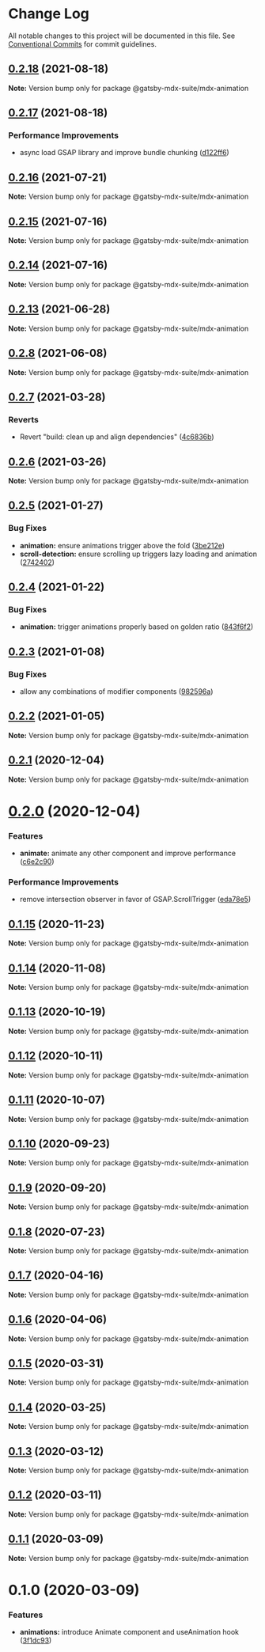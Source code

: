 # Change Log

All notable changes to this project will be documented in this file.
See [Conventional Commits](https://conventionalcommits.org) for commit guidelines.

## [0.2.18](https://github.com/axe312ger/gatsby-mdx-suite/compare/@gatsby-mdx-suite/mdx-animation@0.2.17...@gatsby-mdx-suite/mdx-animation@0.2.18) (2021-08-18)

**Note:** Version bump only for package @gatsby-mdx-suite/mdx-animation





## [0.2.17](https://github.com/axe312ger/gatsby-mdx-suite/compare/@gatsby-mdx-suite/mdx-animation@0.2.16...@gatsby-mdx-suite/mdx-animation@0.2.17) (2021-08-18)


### Performance Improvements

* async load GSAP library and improve bundle chunking ([d122ff6](https://github.com/axe312ger/gatsby-mdx-suite/commit/d122ff61d5363354fb482f820848c1204c13ddb2))





## [0.2.16](https://github.com/axe312ger/gatsby-mdx-suite/compare/@gatsby-mdx-suite/mdx-animation@0.2.15...@gatsby-mdx-suite/mdx-animation@0.2.16) (2021-07-21)

**Note:** Version bump only for package @gatsby-mdx-suite/mdx-animation





## [0.2.15](https://github.com/axe312ger/gatsby-mdx-suite/compare/@gatsby-mdx-suite/mdx-animation@0.2.14...@gatsby-mdx-suite/mdx-animation@0.2.15) (2021-07-16)

**Note:** Version bump only for package @gatsby-mdx-suite/mdx-animation





## [0.2.14](https://github.com/axe312ger/gatsby-mdx-suite/compare/@gatsby-mdx-suite/mdx-animation@0.2.13...@gatsby-mdx-suite/mdx-animation@0.2.14) (2021-07-16)

**Note:** Version bump only for package @gatsby-mdx-suite/mdx-animation





## [0.2.13](https://github.com/axe312ger/gatsby-mdx-suite/compare/@gatsby-mdx-suite/mdx-animation@0.2.12...@gatsby-mdx-suite/mdx-animation@0.2.13) (2021-06-28)

**Note:** Version bump only for package @gatsby-mdx-suite/mdx-animation





## [0.2.8](https://github.com/axe312ger/gatsby-mdx-suite/compare/@gatsby-mdx-suite/mdx-animation@0.2.7...@gatsby-mdx-suite/mdx-animation@0.2.8) (2021-06-08)

**Note:** Version bump only for package @gatsby-mdx-suite/mdx-animation





## [0.2.7](https://github.com/axe312ger/gatsby-mdx-suite/compare/@gatsby-mdx-suite/mdx-animation@0.2.6...@gatsby-mdx-suite/mdx-animation@0.2.7) (2021-03-28)


### Reverts

* Revert "build: clean up and align dependencies" ([4c6836b](https://github.com/axe312ger/gatsby-mdx-suite/commit/4c6836b3b3acb1cde4498b5608e2c179676d91c0))





## [0.2.6](https://github.com/axe312ger/gatsby-mdx-suite/compare/@gatsby-mdx-suite/mdx-animation@0.2.5...@gatsby-mdx-suite/mdx-animation@0.2.6) (2021-03-26)

**Note:** Version bump only for package @gatsby-mdx-suite/mdx-animation





## [0.2.5](https://github.com/axe312ger/gatsby-mdx-suite/compare/@gatsby-mdx-suite/mdx-animation@0.2.4...@gatsby-mdx-suite/mdx-animation@0.2.5) (2021-01-27)


### Bug Fixes

* **animation:** ensure animations trigger above the fold ([3be212e](https://github.com/axe312ger/gatsby-mdx-suite/commit/3be212ed9a5e8aa420ce87756ae1d397c387a469))
* **scroll-detection:** ensure scrolling up triggers lazy loading and animation ([2742402](https://github.com/axe312ger/gatsby-mdx-suite/commit/27424028b96fd691b4dcd644a461797e3f272a97))





## [0.2.4](https://github.com/axe312ger/gatsby-mdx-suite/compare/@gatsby-mdx-suite/mdx-animation@0.2.3...@gatsby-mdx-suite/mdx-animation@0.2.4) (2021-01-22)


### Bug Fixes

* **animation:** trigger animations properly based on golden ratio ([843f6f2](https://github.com/axe312ger/gatsby-mdx-suite/commit/843f6f24e41b53ba9f80c8632406ce8e8916a3dc))





## [0.2.3](https://github.com/axe312ger/gatsby-mdx-suite/compare/@gatsby-mdx-suite/mdx-animation@0.2.2...@gatsby-mdx-suite/mdx-animation@0.2.3) (2021-01-08)


### Bug Fixes

* allow any combinations of modifier components ([982596a](https://github.com/axe312ger/gatsby-mdx-suite/commit/982596aeee2435efac2cb4ab069cc4a286341773))





## [0.2.2](https://github.com/axe312ger/gatsby-mdx-suite/compare/@gatsby-mdx-suite/mdx-animation@0.2.1...@gatsby-mdx-suite/mdx-animation@0.2.2) (2021-01-05)

**Note:** Version bump only for package @gatsby-mdx-suite/mdx-animation





## [0.2.1](https://github.com/axe312ger/gatsby-mdx-suite/compare/@gatsby-mdx-suite/mdx-animation@0.2.0...@gatsby-mdx-suite/mdx-animation@0.2.1) (2020-12-04)

**Note:** Version bump only for package @gatsby-mdx-suite/mdx-animation





# [0.2.0](https://github.com/axe312ger/gatsby-mdx-suite/compare/@gatsby-mdx-suite/mdx-animation@0.1.15...@gatsby-mdx-suite/mdx-animation@0.2.0) (2020-12-04)


### Features

* **animate:** animate any other component and improve performance ([c6e2c90](https://github.com/axe312ger/gatsby-mdx-suite/commit/c6e2c90bb13d29ff5e8b444f7f6d5b36800ab994))


### Performance Improvements

* remove intersection observer in favor of GSAP.ScrollTrigger ([eda78e5](https://github.com/axe312ger/gatsby-mdx-suite/commit/eda78e503285714a1d8c0a7a735d2e452feb54b5))





## [0.1.15](https://github.com/axe312ger/gatsby-mdx-suite/compare/@gatsby-mdx-suite/mdx-animation@0.1.14...@gatsby-mdx-suite/mdx-animation@0.1.15) (2020-11-23)

**Note:** Version bump only for package @gatsby-mdx-suite/mdx-animation





## [0.1.14](https://github.com/axe312ger/gatsby-mdx-suite/compare/@gatsby-mdx-suite/mdx-animation@0.1.13...@gatsby-mdx-suite/mdx-animation@0.1.14) (2020-11-08)

**Note:** Version bump only for package @gatsby-mdx-suite/mdx-animation





## [0.1.13](https://github.com/axe312ger/gatsby-mdx-suite/compare/@gatsby-mdx-suite/mdx-animation@0.1.12...@gatsby-mdx-suite/mdx-animation@0.1.13) (2020-10-19)

**Note:** Version bump only for package @gatsby-mdx-suite/mdx-animation





## [0.1.12](https://github.com/axe312ger/gatsby-mdx-suite/compare/@gatsby-mdx-suite/mdx-animation@0.1.11...@gatsby-mdx-suite/mdx-animation@0.1.12) (2020-10-11)

**Note:** Version bump only for package @gatsby-mdx-suite/mdx-animation





## [0.1.11](https://github.com/axe312ger/gatsby-mdx-suite/compare/@gatsby-mdx-suite/mdx-animation@0.1.10...@gatsby-mdx-suite/mdx-animation@0.1.11) (2020-10-07)

**Note:** Version bump only for package @gatsby-mdx-suite/mdx-animation





## [0.1.10](https://github.com/axe312ger/gatsby-mdx-suite/compare/@gatsby-mdx-suite/mdx-animation@0.1.9...@gatsby-mdx-suite/mdx-animation@0.1.10) (2020-09-23)

**Note:** Version bump only for package @gatsby-mdx-suite/mdx-animation





## [0.1.9](https://github.com/axe312ger/gatsby-mdx-suite/compare/@gatsby-mdx-suite/mdx-animation@0.1.8...@gatsby-mdx-suite/mdx-animation@0.1.9) (2020-09-20)

**Note:** Version bump only for package @gatsby-mdx-suite/mdx-animation





## [0.1.8](https://github.com/axe312ger/gatsby-mdx-suite/compare/@gatsby-mdx-suite/mdx-animation@0.1.7...@gatsby-mdx-suite/mdx-animation@0.1.8) (2020-07-23)

**Note:** Version bump only for package @gatsby-mdx-suite/mdx-animation





## [0.1.7](https://github.com/axe312ger/gatsby-suite-mdx/compare/@gatsby-mdx-suite/mdx-animation@0.1.6...@gatsby-mdx-suite/mdx-animation@0.1.7) (2020-04-16)

**Note:** Version bump only for package @gatsby-mdx-suite/mdx-animation





## [0.1.6](https://github.com/axe312ger/gatsby-suite-mdx/compare/@gatsby-mdx-suite/mdx-animation@0.1.5...@gatsby-mdx-suite/mdx-animation@0.1.6) (2020-04-06)

**Note:** Version bump only for package @gatsby-mdx-suite/mdx-animation





## [0.1.5](https://github.com/axe312ger/gatsby-suite-mdx/compare/@gatsby-mdx-suite/mdx-animation@0.1.4...@gatsby-mdx-suite/mdx-animation@0.1.5) (2020-03-31)

**Note:** Version bump only for package @gatsby-mdx-suite/mdx-animation





## [0.1.4](https://github.com/axe312ger/gatsby-suite-mdx/compare/@gatsby-mdx-suite/mdx-animation@0.1.3...@gatsby-mdx-suite/mdx-animation@0.1.4) (2020-03-25)

**Note:** Version bump only for package @gatsby-mdx-suite/mdx-animation





## [0.1.3](https://github.com/axe312ger/gatsby-suite-mdx/compare/@gatsby-mdx-suite/mdx-animation@0.1.2...@gatsby-mdx-suite/mdx-animation@0.1.3) (2020-03-12)

**Note:** Version bump only for package @gatsby-mdx-suite/mdx-animation





## [0.1.2](https://github.com/axe312ger/gatsby-suite-mdx/compare/@gatsby-mdx-suite/mdx-animation@0.1.1...@gatsby-mdx-suite/mdx-animation@0.1.2) (2020-03-11)

**Note:** Version bump only for package @gatsby-mdx-suite/mdx-animation





## [0.1.1](https://github.com/axe312ger/gatsby-mdx-suite/compare/@gatsby-mdx-suite/mdx-animation@0.1.0...@gatsby-mdx-suite/mdx-animation@0.1.1) (2020-03-09)

**Note:** Version bump only for package @gatsby-mdx-suite/mdx-animation





# 0.1.0 (2020-03-09)


### Features

* **animations:** introduce Animate component and useAnimation hook ([3f1dc93](https://github.com/axe312ger/gatsby-mdx-suite/commit/3f1dc93ce4e2f57718c8f94a9f96aadc6b94014b))
